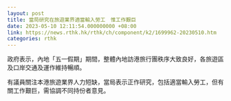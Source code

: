 ```yaml
---
layout: post
title: 當局研究在旅遊業界適當輸入勞工　惟工作艱巨
date: 2023-05-10 12:11:54.000000000 +08:00
link: https://news.rthk.hk/rthk/ch/component/k2/1699962-20230510.htm
categories: rthk
---
```


政府表示，內地「五一假期」期間，整體內地訪港旅行團秩序大致良好，各旅遊區及口岸交通及運作維持暢順。

有議員關注本港旅遊業界人力短缺，當局表示正作研究，包括適當輸入勞工，但有關工作艱巨，需協調不同持份者意見。
